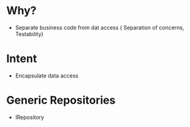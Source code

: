 # Why?
  * Separate business code from dat access ( Separation of concerns, Testability)

# Intent
* Encapsulate data access

# Generic Repositories
* IRepository<T>
